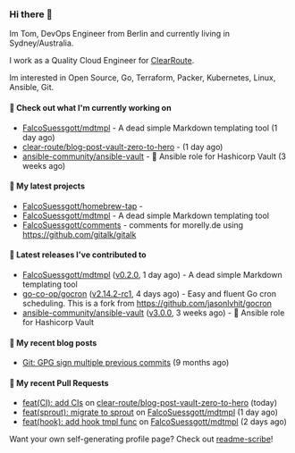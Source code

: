 ### Hi there 👋

Im Tom, DevOps Engineer from Berlin and currently living in Sydney/Australia.

I work as a Quality Cloud Engineer for [ClearRoute](https://clearroute.io).

Im interested in Open Source, Go, Terraform, Packer, Kubernetes, Linux, Ansible, Git.

#### 👷 Check out what I'm currently working on

- [FalcoSuessgott/mdtmpl](https://github.com/FalcoSuessgott/mdtmpl) - A dead simple Markdown templating tool (1 day ago)
- [clear-route/blog-post-vault-zero-to-hero](https://github.com/clear-route/blog-post-vault-zero-to-hero) -  (1 day ago)
- [ansible-community/ansible-vault](https://github.com/ansible-community/ansible-vault) - :key: Ansible role for Hashicorp Vault (3 weeks ago)

#### 🌱 My latest projects

- [FalcoSuessgott/homebrew-tap](https://github.com/FalcoSuessgott/homebrew-tap) - 
- [FalcoSuessgott/mdtmpl](https://github.com/FalcoSuessgott/mdtmpl) - A dead simple Markdown templating tool
- [FalcoSuessgott/comments](https://github.com/FalcoSuessgott/comments) - comments for morelly.de using https://github.com/gitalk/gitalk

#### 🔭 Latest releases I've contributed to

- [FalcoSuessgott/mdtmpl](https://github.com/FalcoSuessgott/mdtmpl) ([v0.2.0](https://github.com/FalcoSuessgott/mdtmpl/releases/tag/v0.2.0), 1 day ago) - A dead simple Markdown templating tool
- [go-co-op/gocron](https://github.com/go-co-op/gocron) ([v2.14.2-rc1](https://github.com/go-co-op/gocron/releases/tag/v2.14.2-rc1), 4 days ago) - Easy and fluent Go cron scheduling. This is a fork from https://github.com/jasonlvhit/gocron
- [ansible-community/ansible-vault](https://github.com/ansible-community/ansible-vault) ([v3.0.0](https://github.com/ansible-community/ansible-vault/releases/tag/v3.0.0), 3 weeks ago) - :key: Ansible role for Hashicorp Vault

#### 📜 My recent blog posts

- [Git: GPG sign multiple previous commits](https://morelly.de/post/20240328_git_gpg_sign_commits/) (9 months ago)

#### 🔨 My recent Pull Requests

- [feat(CI): add CIs](https://github.com/clear-route/blog-post-vault-zero-to-hero/pull/3) on [clear-route/blog-post-vault-zero-to-hero](https://github.com/clear-route/blog-post-vault-zero-to-hero) (today)
- [feat(sprout): migrate to sprout](https://github.com/FalcoSuessgott/mdtmpl/pull/31) on [FalcoSuessgott/mdtmpl](https://github.com/FalcoSuessgott/mdtmpl) (1 day ago)
- [feat(hook): add hook tmpl func](https://github.com/FalcoSuessgott/mdtmpl/pull/28) on [FalcoSuessgott/mdtmpl](https://github.com/FalcoSuessgott/mdtmpl) (2 days ago)

Want your own self-generating profile page? Check out [readme-scribe](https://github.com/muesli/readme-scribe)!